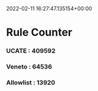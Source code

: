 2022-02-11 16:27:47.135154+00:00
# Rule Counter 
 ### UCATE : 409592

 ### Veneto : 64536

 ### Allowlist : 13920